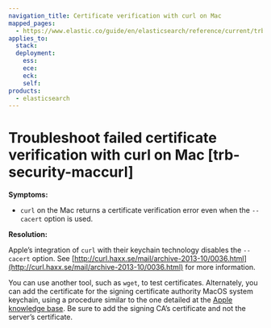 ```yaml
---
navigation_title: Certificate verification with curl on Mac
mapped_pages:
  - https://www.elastic.co/guide/en/elasticsearch/reference/current/trb-security-maccurl.html
applies_to:
  stack:
  deployment:
    ess:
    ece:
    eck:
    self:
products:
  - elasticsearch
---
```


# Troubleshoot failed certificate verification with curl on Mac [trb-security-maccurl]

**Symptoms:**

* `curl` on the Mac returns a certificate verification error even when the `--cacert` option is used.

**Resolution:**

Apple’s integration of `curl` with their keychain technology disables the `--cacert` option. See [http://curl.haxx.se/mail/archive-2013-10/0036.html](http://curl.haxx.se/mail/archive-2013-10/0036.html) for more information.

You can use another tool, such as `wget`, to test certificates. Alternately, you can add the certificate for the signing certificate authority MacOS system keychain, using a procedure similar to the one detailed at the [Apple knowledge base](http://support.apple.com/kb/PH14003). Be sure to add the signing CA’s certificate and not the server’s certificate.

